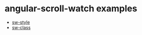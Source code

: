 # angular-scroll-watch examples

- [sw-style](http://pc035860.github.com/angular-scroll-watch/example/sw-style/)
- [sw-class](http://pc035860.github.com/angular-scroll-watch/example/sw-class/)
